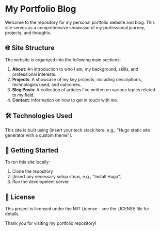# My Portfolio Blog

Welcome to the repository for my personal portfolio website and blog. This site serves as a comprehensive showcase of my professional journey, projects, and thoughts.

## 🌐 Site Structure

The website is organized into the following main sections:

1. **About**: An introduction to who I am, my background, skills, and professional interests.
2. **Projects**: A showcase of my key projects, including descriptions, technologies used, and outcomes.
3. **Blog Posts**: A collection of articles I've written on various topics related to my field.
4. **Contact**: Information on how to get in touch with me.

## 🛠 Technologies Used

This site is built using [insert your tech stack here, e.g., "Hugo static site generator with a custom theme"].

## 🚀 Getting Started

To run this site locally:

1. Clone the repository
2. [Insert any necessary setup steps, e.g., "Install Hugo"]
3. Run the development server

## 📄 License

This project is licensed under the MIT License - see the LICENSE file for details.

Thank you for visiting my portfolio repository!

